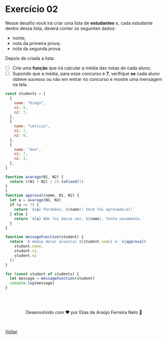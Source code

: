 # Exercício 02

Nesse desafio você irá criar uma lista de **estudantes** e, cada estudante dentro dessa lista, deverá conter os seguintes dados:

- nome;
- nota da primeira prova;
- nota da segunda prova.

Depois de criada a lista:

- [ ] Crie uma **função** que irá calcular a média das notas de cada aluno;
- [ ] Supondo que a média, para esse concurso é **7**, verifique **se** cada aluno obteve sucesso ou não em entrar no concurso e mostre uma mensagem na tela.

```js
const students = [
  {
    name: "Diego",
    n1: 5,
    n2: 7,
  },
  {
    name: "Leticia",
    n1: 7,
    n2: 8,
  },
  {
    name: "Ana",
    n1: 7,
    n2: 4,
  },
]

function avarage(N1, N2) {
  return ((N1 + N2) / 2).toFixed(1)
}
9
function approval(name, N1, N2) {
  let a = avarage(N1, N2)
  if (a >= 7) {
    return `${a} Parabéns, ${name}! Você foi aprovado(a)!`
  } else {
    return `${a} Não foi dessa vez, ${name}. Tente novamente.`
  }
}

function messageFunction(student) {
  return `A média do(a) aluno(a) ${student.name} é: ${approval(
    student.name,
    student.n1,
    student.n2
  )}`
}

for (const student of students) {
  let message = messageFunction(student)
  console.log(message)
}
```

<br>
<br>

<p align="center"> Desenvolvido com ❤ por Elias de Araújo Ferreira Neto 👋 <p>

<br>

<a href="../README.md">Voltar</a>
